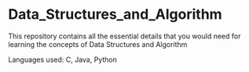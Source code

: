 # Data_Structures_and_Algorithm
This repository contains all the essential details that you would need for learning the concepts of Data Structures and Algorithm

Languages used: C, Java, Python
